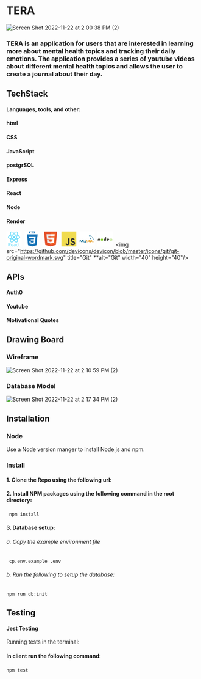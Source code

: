 # TERA

![Screen Shot 2022-11-22 at 2 00 38 PM (2)](https://user-images.githubusercontent.com/104550107/203430379-4da62b9b-e67d-4aec-b7a7-1a45fd5839c6.png)

### TERA is an application for users that are interested in learning more about mental health topics and tracking their daily emotions. The application provides a series of youtube videos about different mental health topics and allows the user to create a journal about their day.

## TechStack
#### Languages, tools, and other:
#### html
#### CSS
#### JavaScript
#### postgrSQL
#### Express
#### React
#### Node
#### Render

<div>
 
  <img src="https://github.com/devicons/devicon/blob/master/icons/react/react-original-wordmark.svg" title="React" alt="React" width="40" height="40"/>&nbsp;
  <img src="https://github.com/devicons/devicon/blob/master/icons/css3/css3-plain-wordmark.svg"  title="CSS3" alt="CSS" width="40" height="40"/>&nbsp;
  <img src="https://github.com/devicons/devicon/blob/master/icons/html5/html5-original.svg" title="HTML5" alt="HTML" width="40" height="40"/>&nbsp;
  <img src="https://github.com/devicons/devicon/blob/master/icons/javascript/javascript-original.svg" title="JavaScript" alt="JavaScript" width="40" height="40"/>&nbsp;
  <img src="https://github.com/devicons/devicon/blob/master/icons/mysql/mysql-original-wordmark.svg" title="MySQL"  alt="MySQL" width="40" height="40"/>&nbsp;
  <img src="https://github.com/devicons/devicon/blob/master/icons/nodejs/nodejs-original-wordmark.svg" title="NodeJS" alt="NodeJS" width="40" height="40"/>&nbsp;
  <img src="https://github.com/devicons/devicon/blob/master/icons/git/git-original-wordmark.svg" title="Git" **alt="Git" width="40" height="40"/>
</div>

## APIs

#### Auth0
#### Youtube
#### Motivational Quotes

## Drawing Board
### Wireframe
![Screen Shot 2022-11-22 at 2 10 59 PM (2)](https://user-images.githubusercontent.com/104550107/203431779-486fb9d6-9b8f-4048-87ae-86e5ab1d5764.png)
### Database Model
![Screen Shot 2022-11-22 at 2 17 34 PM (2)](https://user-images.githubusercontent.com/104550107/203432753-5910e344-67b5-4362-94c0-d683b65f3aeb.png)

## Installation

### Node
 Use a Node version manger to install Node.js and npm. 
 
### Install
#### 1. Clone the Repo using the following url: 
#### 2. Install NPM packages using the following command in the root directory:
<code> npm install </code>
#### 3. Database setup:
###### a. Copy the example environment file
<code> cp.env.example .env </code>
###### b. Run the following to setup the database: 
<code>npm run db:init</code>

## Testing
#### Jest Testing 
Running tests in the terminal: 
#### In client run the following command: 
<code>npm test</code>
